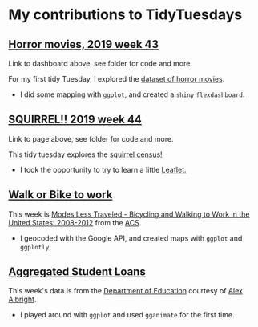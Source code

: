 # My contributions to TidyTuesdays

## [Horror movies, 2019 week 43](https://k-maciejewski.github.io/TidyTuesdays/2019w43/TT_2019_w43.html)

Link to dashboard above, see folder for code and more.

For my first tidy Tuesday, I explored the [dataset of horror movies](https://github.com/rfordatascience/tidytuesday/tree/master/data/2019/2019-10-22). 

 - I did some mapping with `ggplot`, and created a `shiny` `flexdashboard`.

## [SQUIRREL!! 2019 week 44](https://k-maciejewski.github.io/TidyTuesdays/TT_2019_44.html)

Link to page above, see folder for code and more.

This tidy tuesday explores the [squirrel census!](https://www.thesquirrelcensus.com) 

- I took the opportunity to try to learn a little [Leaflet.](https://leafletjs.com)

## [Walk or Bike to work](https://k-maciejewski.github.io/TidyTuesdays/TT_2019_45.html)

This week is [Modes Less Traveled - Bicycling and Walking to Work in the United States: 2008-2012](https://github.com/rfordatascience/tidytuesday/tree/master/data/2019/2019-11-05) from the  [ACS](https://www.census.gov/library/publications/2014/acs/acs-25.html?#).

- I geocoded with the Google API, and created maps with `ggplot` and `ggplotly`

## [Aggregated Student Loans](https://k-maciejewski.github.io/TidyTuesdays/TT_2019_48.html)

This week's data is from the [Department of Education](https://studentaid.ed.gov/sa/about/data-center/student/default) courtesy of [Alex Albright](https://twitter.com/AllbriteAllday).

- I played around with `ggplot` and used `gganimate` for the first time.
